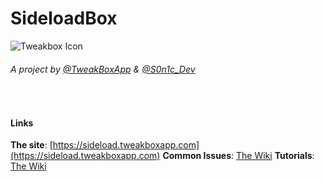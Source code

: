 # SideloadBox
![Tweakbox Icon](https://img.tweakbox.pro/icons/tweakboxround.png)
###### A project by [@TweakBoxApp](https://twitter.com/TweakBoxApp) & [@S0n1c_Dev](https://twitter.com/S0n1c_Dev)

<br>

#### Links
**The site**: [https://sideload.tweakboxapp.com](https://sideload.tweakboxapp.com)
**Common Issues**: [The Wiki]()
**Tutorials**: [The Wiki]()
